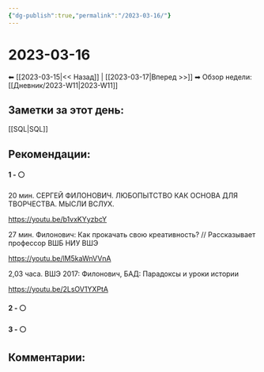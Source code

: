 ```yaml
---
{"dg-publish":true,"permalink":"/2023-03-16/"}
---
```


# 2023-03-16

⬅  [[2023-03-15\|<<  Назад]] | [[2023-03-17\|Вперед >>]]  ➡
Обзор недели: [[Дневник/2023-W11\|2023-W11]]


## Заметки за этот день:

[[SQL\|SQL]]



## Рекомендации:

#### 1 - ⚪ 
20 мин. СЕРГЕЙ ФИЛОНОВИЧ. ЛЮБОПЫТСТВО КАК ОСНОВА ДЛЯ ТВОРЧЕСТВА. МЫСЛИ ВСЛУХ.

https://youtu.be/b1vxKYyzbcY

27 мин. Филонович: Как прокачать свою креативность? // Рассказывает профессор ВШБ НИУ ВШЭ

https://youtu.be/lM5kaWnVVnA

2,03 часа. ВШЭ 2017: Филонович, БАД: Парадоксы и уроки истории

https://youtu.be/2LsOV1YXPtA


#### 2 - ⚪ 

#### 3 - ⚪ 


## Комментарии:
